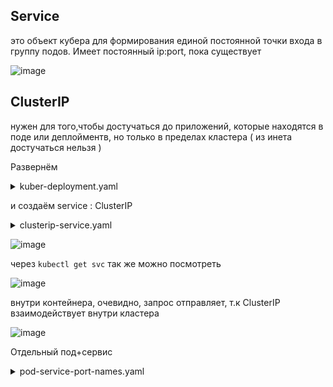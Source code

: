## Service
это объект кубера для формирования единой постоянной точки входа в группу подов. Имеет постоянный ip:port, пока существует

![image](https://github.com/user-attachments/assets/ac948aa5-b9f0-4b42-b0e7-5df5161fd7f4)

## ClusterIP
нужен для того,чтобы достучаться до приложений, которые находятся в поде или деплойментв, но только в пределах кластера ( из инета достучаться нельзя )

Развернём 
<details> <summary>kuber-deployment.yaml</summary>

```
apiVersion: apps/v1
kind: Deployment
metadata:
  name: kuber
  labels:
    app: kuber
spec:
  replicas: 3
  minReadySeconds: 5
  strategy:
    rollingUpdate:
      maxSurge: 1
      maxUnavailable: 1
    type: RollingUpdate
  selector:
    matchLabels:
      app: http-server
  template:
    metadata:
      labels:
        app: http-server
    spec:
      containers:
      - name: kuber-app
        image: bokovets/kuber:v1.0
        ports:
        - containerPort: 8000
```
</details>

и создаём service : ClusterIP

<details> <summary>clusterip-service.yaml</summary>

```
apiVersion: v1
kind: Service
metadata:
  name: kuber-service
spec:
  selector:             # селектор меток...
    app: http-server    # ...на основании которого сервис регистрирует к себе поды
  ports:
    - protocol: TCP
      port: 80          # порт самого сервиса
      targetPort: 8000  # порт контейнера ( был указан в kuber-deployment.yaml ( - containerPort: 8000) )
  type: ClusterIP       # вообще ClusterIP создаётся по-дефолту, можно не писать

```
</details>

![image](https://github.com/user-attachments/assets/7e9113e4-dedf-4c14-955b-2e52cc4bb807)

через ```kubectl get svc``` так же можно посмотреть

![image](https://github.com/user-attachments/assets/de21bf28-d92a-4a91-bec6-16e4ebf9b325)

внутри контейнера, очевидно, запрос отправляет, т.к ClusterIP взаимодействует внутри кластера 

![image](https://github.com/user-attachments/assets/dbff6d81-8f9c-4b38-b8bb-5c37ee188b18)

Отдельный под+сервис

<details> <summary>pod-service-port-names.yaml</summary>

```
apiVersion: v1
kind: Pod
metadata:
  name: kuber-app-manual
  labels:
    app: web-server
spec:
  containers:
  - name: kuber-app-image
    image: bokovets/kuber:v2.0
    ports:
    - name: http                 # имя можно любое задать, но нужно потом в service указать
      containerPort: 8000        # в поде может быть несколько контейнеров на разных портах, можно поменять хоть когда, service всё равно будет ссылаться на имя
    - name: https                # поэтому тут может быть хоть 10 портов
      containerPort: 8000        # но в примере приложение прослушивает только 8000 порт
---
apiVersion: v1
kind: Service
metadata:
  name: kuber-app-manual-service
spec:
  selector:
    app: web-server
  ports:
  - name: http
    port: 80
    targetPort: http           # будет роутить порт из пода с 1ым именем http, и будет ссылаться именно на имя, тут ничего менять не нужно
  - name: https
    port: 443
    targetPort: https          # будет роутить порт из пода со 2ым именем https

```
</details>
